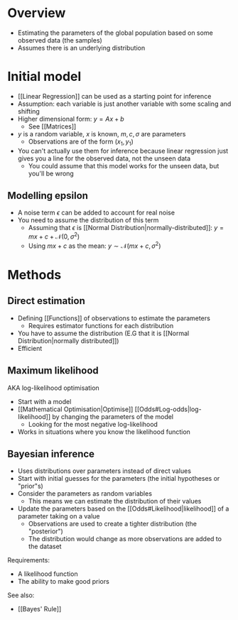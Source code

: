# Overview
- Estimating the parameters of the global population based on some observed data (the samples)
- Assumes there is an underlying distribution

# Initial model
- [[Linear Regression]] can be used as a starting point for inference
- Assumption: each variable is just another variable with some scaling and shifting
- Higher dimensional form: $y = Ax + b$
	- See [[Matrices]]
- $y$ is a random variable, $x$ is known, $m, c, \sigma$ are parameters
	- Observations are of the form $(x_{1}, y_{1})$
- You can't actually use them for inference because linear regression just gives you a line for the observed data, not the unseen data
	- You could assume that this model works for the unseen data, but you'll be wrong

## Modelling epsilon
- A noise term $\epsilon$ can be added to account for real noise
- You need to assume the distribution of this term
	- Assuming that $\epsilon$ is [[Normal Distribution|normally-distributed]]: $y = mx + c + \mathcal{N}(0, \sigma^2)$
	- Using $mx + c$ as the mean: $y \sim \mathcal{N}(mx + c, \sigma^2)$

# Methods

## Direct estimation
- Defining [[Functions]] of observations to estimate the parameters
	- Requires estimator functions for each distribution
- You have to assume the distribution (E.G that it is [[Normal Distribution|normally distributed]])
- Efficient

## Maximum likelihood
AKA log-likelihood optimisation

- Start with a model
- [[Mathematical Optimisation|Optimise]] [[Odds#Log-odds|log-likelihood]] by changing the parameters of the model
	- Looking for the most negative log-likelihood
- Works in situations where you know the likelihood function


## Bayesian inference
- Uses distributions over parameters instead of direct values
- Start with initial guesses for the parameters (the initial hypotheses or "prior"s)
- Consider the parameters as random variables
	- This means we can estimate the distribution of their values
- Update the parameters based on the [[Odds#Likelihood|likelihood]] of a parameter taking on a value
	- Observations are used to create a tighter distribution (the "posterior")
	- The distribution would change as more observations are added to the dataset

Requirements:
- A likelihood function
- The ability to make good priors

See also:
- [[Bayes' Rule]]